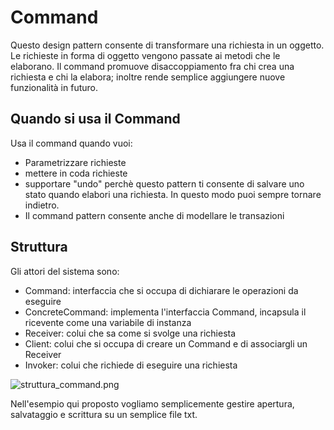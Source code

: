 # Command
Questo design pattern consente di transformare una richiesta in un oggetto.
Le richieste in forma di oggetto vengono passate ai metodi che le elaborano.
Il command promuove disaccoppiamento fra chi crea una richiesta e chi la elabora; inoltre rende semplice
aggiungere nuove funzionalità in futuro.

## Quando si usa il Command
Usa il command quando vuoi:

- Parametrizzare richieste 
- mettere in coda richieste
- supportare "undo" perchè questo pattern ti consente di salvare uno stato quando elabori una richiesta. In questo modo puoi sempre tornare indietro.
- Il command pattern consente anche di modellare le transazioni

## Struttura
Gli attori del sistema sono:
- Command: interfaccia che si occupa di dichiarare le operazioni da eseguire
- ConcreteCommand: implementa l'interfaccia Command, incapsula il ricevente come una variabile di instanza
- Receiver: colui che sa come si svolge una richiesta
- Client: colui che si occupa di creare un Command e di associargli un Receiver
- Invoker: colui che richiede di eseguire una richiesta

![struttura_command.png](..%2F..%2F..%2F..%2FDownloads%2Fstruttura_command.png)

Nell'esempio qui proposto vogliamo semplicemente gestire apertura, salvataggio e scrittura su un semplice file txt.

